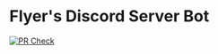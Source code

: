 # Flyer's Discord Server Bot

[![PR Check](https://github.com/Flyerscord/Flyerscord-Bot/actions/workflows/pr-check.yml/badge.svg?branch=master&event=push)](https://github.com/Flyerscord/Flyerscord-Bot/actions/workflows/pr-check.yml)
